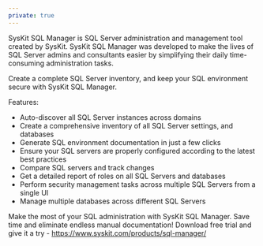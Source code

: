 ```yaml
---
private: true
---
```


SysKit SQL Manager is SQL Server administration and management tool created by SysKit. SysKit SQL Manager was developed to make the lives of SQL Server admins and consultants easier by simplifying their daily time-consuming administration tasks. 

Create a complete SQL Server inventory, and keep your SQL environment secure with SysKit SQL Manager. 

Features:
* Auto-discover all SQL Server instances across domains
* Create a comprehensive inventory of all SQL Server settings, and databases
* Generate SQL environment documentation in just a few clicks
* Ensure your SQL servers are properly configured according to the latest best practices
* Compare SQL servers and track changes
* Get a detailed report of roles on all SQL Servers and databases
* Perform security management tasks across multiple SQL Servers from a single UI
* Manage multiple databases across different SQL Servers

Make the most of your SQL administration with SysKit SQL Manager. Save time and eliminate endless manual documentation!
Download free trial and give it a try - https://www.syskit.com/products/sql-manager/
